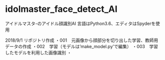 # idolmaster_face_detect_AI
アイドルマスタ-のアイドル顔識別AI
言語はPython3.6、エディタはSpyderを使用

2018/9/1
リポジトリ作成
・001　元画像から顔部分を切り出した学習、教師用データの作成
・002　学習（モデルは’make_model.py’で編集）
・003　学習したモデルを利用した画像識別
・

